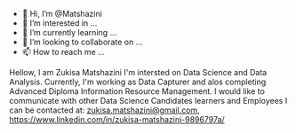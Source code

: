 - 👋 Hi, I’m @Matshazini
- 👀 I’m interested in ...
- 🌱 I’m currently learning ...
- 💞️ I’m looking to collaborate on ...
- 📫 How to reach me ...

<!---
Matshazini/Matshazini is a ✨ special ✨ repository because its `README.md` (this file) appears on your GitHub profile.
You can click the Preview link to take a look at your changes.
--->
Hellow, I am Zukisa Matshazini
I'm intersted on Data Science and Data Analysis.
Currently, I'm working as Data Capturer and alos completing Advanced Diploma Information Resource Management.
I would like to communicate with other Data Science Candidates learners and Employees
I can be contacted at: zukisa.matshazini@gmail.com, https://www.linkedin.com/in/zukisa-matshazini-9896797a/
